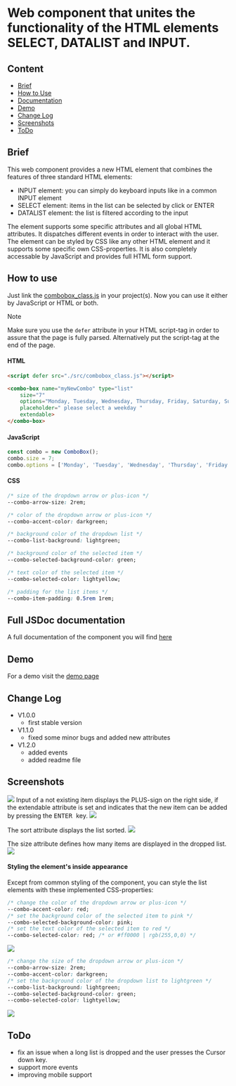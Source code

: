 # Web component that unites the functionality of the HTML elements SELECT, DATALIST and INPUT.


## Content
  * [Brief](#brief)
  * [How to Use](#how-to-use)
  * [Documentation](#full-jsdoc-documentation)
  * [Demo](#demo)
  * [Change Log](#change-log)
  * [Screenshots](#screenshots)
  * [ToDo](#todo)

## Brief 
  This web component provides a new HTML element that combines the features of three standard HTML elements:
  * INPUT element:    you can simply do keyboard inputs like in a common INPUT element
  * SELECT element:   items in the list can be selected by click or ENTER
  * DATALIST element: the list is filtered according to the input

  The element supports some specific attributes and all global HTML attributes.
  It dispatches different events in order to interact with the user.
  The element can be styled by CSS like any other HTML element and it supports some specific own CSS-properties.
  It is also completely accessable by JavaScript and provides full HTML form support.
		
  
## How to use
  Just link the [combobox_class.js](./src/combobox_class.js) in your project(s).
  Now you can use it either by JavaScript or HTML or both.

  > [!NOTE]
  > Make sure you use the ```defer``` attribute in your HTML script-tag in order to assure
  > that the page is fully parsed. Alternatively put the script-tag at the end of the page.

  #### HTML

  ```html
  <script defer src="./src/combobox_class.js"></script>

  <combo-box name="myNewCombo" type="list" 
      size="7"
      options="Monday, Tuesday, Wednesday, Thursday, Friday, Saturday, Sunday"
      placeholder=" please select a weekday "
      extendable>
  </combo-box>
  ```

  #### JavaScript

  ```javascript
  const combo = new ComboBox();
  combo.size = 7;
  combo.options = ['Monday', 'Tuesday', 'Wednesday', 'Thursday', 'Friday', 'Saturday', 'Sunday'];
  ```

  #### CSS

  ```css
  /* size of the dropdown arrow or plus-icon */
  --combo-arrow-size: 2rem;

  /* color of the dropdown arrow or plus-icon */
  --combo-accent-color: darkgreen;

  /* background color of the dropdown list */
  --combo-list-background: lightgreen;

  /* background color of the selected item */
  --combo-selected-background-color: green;

  /* text color of the selected item */
  --combo-selected-color: lightyellow;

  /* padding for the list items */
  --combo-item-padding: 0.5rem 1rem;
  ```

## Full JSDoc documentation
  A full documentation of the component you will find [here](https://jom-soft.com/webcomponents/combobox/docs/ComboBox.html)


## Demo
  For a demo visit the [demo page](https://jom-soft.com/webcomponents/combobox/index.html)


## Change Log
  * V1.0.0
      - first stable version
  * V1.1.0
      - fixed some minor bugs and added new attributes
  * V1.2.0
      - added events
      - added readme file


## Screenshots

<image src="/img/Screenshot1.jpg">
  Input of a not existing item displays the PLUS-sign on the right side, if the extendable attribute is set and indicates that the new item can be added by pressing the <kbd> ENTER </kbd> key.
<image src="/img/Screenshot2.jpg">

  The sort attribute displays the list sorted.
<image src="/img/Screenshot3.jpg">

  The size attribute defines how many items are displayed in the dropped list.
<image src="/img/Screenshot4.jpg">
	
  #### Styling the element's inside appearance
  Except from common styling of the component, you can style the list elements with these implemented CSS-properties:

  ```css
  /* change the color of the dropdown arrow or plus-icon */
  --combo-accent-color: red;
  /* set the background color of the selected item to pink */
  --combo-selected-background-color: pink;
  /* set the text color of the selected item to red */
  --combo-selected-color: red; /* or #ff0000 | rgb(255,0,0) */
  ```
<image src="/img/Screenshot5.jpg">

  ```css
  /* change the size of the dropdown arrow or plus-icon */
  --combo-arrow-size: 2rem;
  --combo-accent-color: darkgreen;
  /* set the background color of the dropdown list to lightgreen */
  --combo-list-background: lightgreen;
  --combo-selected-background-color: green;
  --combo-selected-color: lightyellow;
  ```
<image src="/img/Screenshot6.jpg">


## ToDo
  - fix an issue when a long list is dropped and the user presses the Cursor down key.
  - support more events
  - improving mobile support